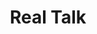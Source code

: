 ---
ee_id_thing: '82'
site: '1'
type: '2'
inv_num: 2011-132
add_credit:
url: 2011-132-real-talk
title: Real Talk
year: '2011'
display_year: '2011'
medium: Cell phone signal booster
dims: Dimensions variable
pitch: "​Boosted cell phone signal in a gallery..."
ps:
live_url:
youtube:
https://github.com/coryarcangel/alu:
imgs: real-talk-2011-132-detail-2-database-SC.jpg
subheading:
download:
commission: The Whitney Museum of American Art
related:
layout: things-i-made
---